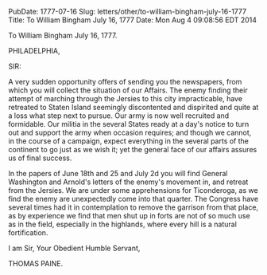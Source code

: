 PubDate: 1777-07-16
Slug: letters/other/to-william-bingham-july-16-1777
Title: To William Bingham  July 16, 1777
Date: Mon Aug  4 09:08:56 EDT 2014

   To William Bingham  July 16, 1777.

   PHILADELPHIA,

   SIR:

   A very sudden opportunity offers of sending you the newspapers, from which
   you will collect the situation of our Affairs. The enemy finding their
   attempt of marching through the Jersies to this city impracticable, have
   retreated to Staten Island seemingly discontented and dispirited and quite
   at a loss what step next to pursue. Our army is now well recruited and
   formidable. Our militia in the several States ready at a day's notice to
   turn out and support the army when occasion requires; and though we
   cannot, in the course of a campaign, expect everything in the several
   parts of the continent to go just as we wish it; yet the general face of
   our affairs assures us of final success.

   In the papers of June 18th and 25 and July 2d you will find General
   Washington and Arnold's letters of the enemy's movement in, and retreat
   from the Jersies. We are under some apprehensions for Ticonderoga, as we
   find the enemy are unexpectedly come into that quarter. The Congress have
   several times had it in contemplation to remove the garrison from that
   place, as by experience we find that men shut up in forts are not of so
   much use as in the field, especially in the highlands, where every hill is
   a natural fortification.

   I am Sir, Your Obedient Humble Servant,

   THOMAS PAINE.


